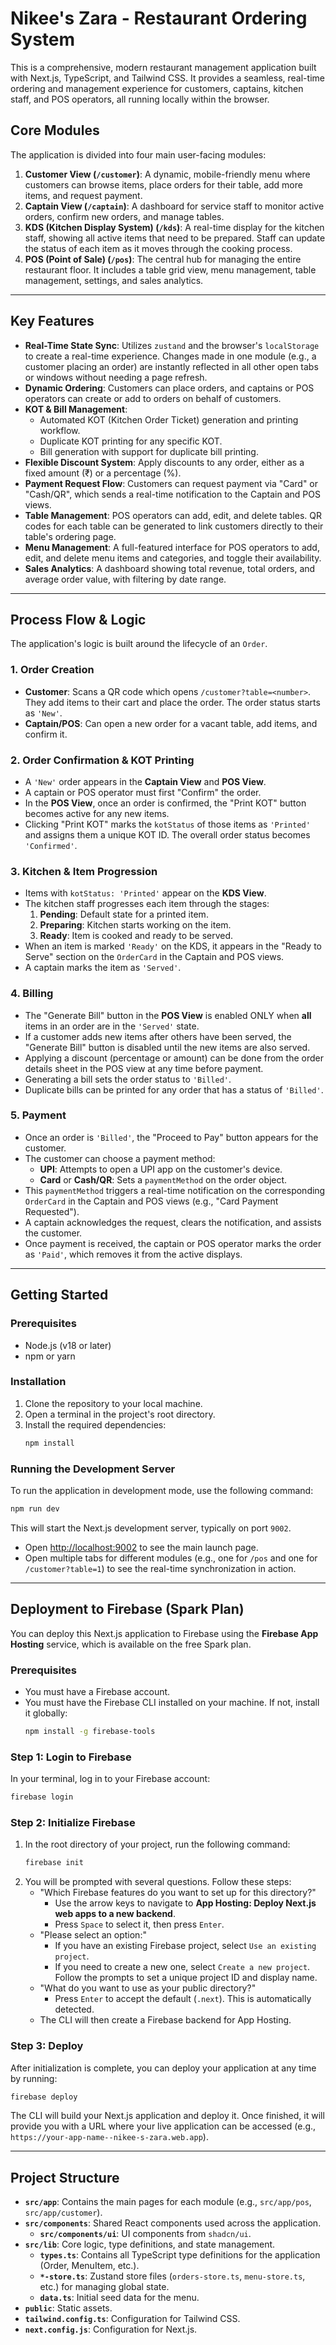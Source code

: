 # Nikee's Zara - Restaurant Ordering System

This is a comprehensive, modern restaurant management application built with Next.js, TypeScript, and Tailwind CSS. It provides a seamless, real-time ordering and management experience for customers, captains, kitchen staff, and POS operators, all running locally within the browser.

## Core Modules

The application is divided into four main user-facing modules:

1.  **Customer View (`/customer`)**: A dynamic, mobile-friendly menu where customers can browse items, place orders for their table, add more items, and request payment.
2.  **Captain View (`/captain`)**: A dashboard for service staff to monitor active orders, confirm new orders, and manage tables.
3.  **KDS (Kitchen Display System) (`/kds`)**: A real-time display for the kitchen staff, showing all active items that need to be prepared. Staff can update the status of each item as it moves through the cooking process.
4.  **POS (Point of Sale) (`/pos`)**: The central hub for managing the entire restaurant floor. It includes a table grid view, menu management, table management, settings, and sales analytics.

---

## Key Features

- **Real-Time State Sync**: Utilizes `zustand` and the browser's `localStorage` to create a real-time experience. Changes made in one module (e.g., a customer placing an order) are instantly reflected in all other open tabs or windows without needing a page refresh.
- **Dynamic Ordering**: Customers can place orders, and captains or POS operators can create or add to orders on behalf of customers.
- **KOT & Bill Management**:
    - Automated KOT (Kitchen Order Ticket) generation and printing workflow.
    - Duplicate KOT printing for any specific KOT.
    - Bill generation with support for duplicate bill printing.
- **Flexible Discount System**: Apply discounts to any order, either as a fixed amount (₹) or a percentage (%).
- **Payment Request Flow**: Customers can request payment via "Card" or "Cash/QR", which sends a real-time notification to the Captain and POS views.
- **Table Management**: POS operators can add, edit, and delete tables. QR codes for each table can be generated to link customers directly to their table's ordering page.
- **Menu Management**: A full-featured interface for POS operators to add, edit, and delete menu items and categories, and toggle their availability.
- **Sales Analytics**: A dashboard showing total revenue, total orders, and average order value, with filtering by date range.

---

## Process Flow & Logic

The application's logic is built around the lifecycle of an `Order`.

### 1. Order Creation
- **Customer**: Scans a QR code which opens `/customer?table=<number>`. They add items to their cart and place the order. The order status starts as `'New'`.
- **Captain/POS**: Can open a new order for a vacant table, add items, and confirm it.

### 2. Order Confirmation & KOT Printing
- A `'New'` order appears in the **Captain View** and **POS View**.
- A captain or POS operator must first "Confirm" the order.
- In the **POS View**, once an order is confirmed, the "Print KOT" button becomes active for any new items.
- Clicking "Print KOT" marks the `kotStatus` of those items as `'Printed'` and assigns them a unique KOT ID. The overall order status becomes `'Confirmed'`.

### 3. Kitchen & Item Progression
- Items with `kotStatus: 'Printed'` appear on the **KDS View**.
- The kitchen staff progresses each item through the stages:
    1.  **Pending**: Default state for a printed item.
    2.  **Preparing**: Kitchen starts working on the item.
    3.  **Ready**: Item is cooked and ready to be served.
- When an item is marked `'Ready'` on the KDS, it appears in the "Ready to Serve" section on the `OrderCard` in the Captain and POS views.
- A captain marks the item as `'Served'`.

### 4. Billing
- The "Generate Bill" button in the **POS View** is enabled ONLY when **all** items in an order are in the `'Served'` state.
- If a customer adds new items after others have been served, the "Generate Bill" button is disabled until the new items are also served.
- Applying a discount (percentage or amount) can be done from the order details sheet in the POS view at any time before payment.
- Generating a bill sets the order status to `'Billed'`.
- Duplicate bills can be printed for any order that has a status of `'Billed'`.

### 5. Payment
- Once an order is `'Billed'`, the "Proceed to Pay" button appears for the customer.
- The customer can choose a payment method:
    - **UPI**: Attempts to open a UPI app on the customer's device.
    - **Card** or **Cash/QR**: Sets a `paymentMethod` on the order object.
- This `paymentMethod` triggers a real-time notification on the corresponding `OrderCard` in the Captain and POS views (e.g., "Card Payment Requested").
- A captain acknowledges the request, clears the notification, and assists the customer.
- Once payment is received, the captain or POS operator marks the order as `'Paid'`, which removes it from the active displays.

---

## Getting Started

### Prerequisites
- Node.js (v18 or later)
- npm or yarn

### Installation
1.  Clone the repository to your local machine.
2.  Open a terminal in the project's root directory.
3.  Install the required dependencies:
    ```bash
    npm install
    ```

### Running the Development Server
To run the application in development mode, use the following command:

```bash
npm run dev
```
This will start the Next.js development server, typically on port `9002`.

- Open [http://localhost:9002](http://localhost:9002) to see the main launch page.
- Open multiple tabs for different modules (e.g., one for `/pos` and one for `/customer?table=1`) to see the real-time synchronization in action.

---

## Deployment to Firebase (Spark Plan)

You can deploy this Next.js application to Firebase using the **Firebase App Hosting** service, which is available on the free Spark plan.

### Prerequisites
- You must have a Firebase account.
- You must have the Firebase CLI installed on your machine. If not, install it globally:
  ```bash
  npm install -g firebase-tools
  ```

### Step 1: Login to Firebase
In your terminal, log in to your Firebase account:
```bash
firebase login
```

### Step 2: Initialize Firebase
1.  In the root directory of your project, run the following command:
    ```bash
    firebase init
    ```
2.  You will be prompted with several questions. Follow these steps:
    -   "Which Firebase features do you want to set up for this directory?"
        -   Use the arrow keys to navigate to **App Hosting: Deploy Next.js web apps to a new backend**.
        -   Press `Space` to select it, then press `Enter`.
    -   "Please select an option:"
        -   If you have an existing Firebase project, select `Use an existing project`.
        -   If you need to create a new one, select `Create a new project`. Follow the prompts to set a unique project ID and display name.
    -   "What do you want to use as your public directory?"
        -   Press `Enter` to accept the default (`.next`). This is automatically detected.
    -   The CLI will then create a Firebase backend for App Hosting.

### Step 3: Deploy
After initialization is complete, you can deploy your application at any time by running:
```bash
firebase deploy
```

The CLI will build your Next.js application and deploy it. Once finished, it will provide you with a URL where your live application can be accessed (e.g., `https://your-app-name--nikee-s-zara.web.app`).

---

## Project Structure

- **`src/app`**: Contains the main pages for each module (e.g., `src/app/pos`, `src/app/customer`).
- **`src/components`**: Shared React components used across the application.
    - **`src/components/ui`**: UI components from `shadcn/ui`.
- **`src/lib`**: Core logic, type definitions, and state management.
    - **`types.ts`**: Contains all TypeScript type definitions for the application (Order, MenuItem, etc.).
    - **`*-store.ts`**: Zustand store files (`orders-store.ts`, `menu-store.ts`, etc.) for managing global state.
    - **`data.ts`**: Initial seed data for the menu.
- **`public`**: Static assets.
- **`tailwind.config.ts`**: Configuration for Tailwind CSS.
- **`next.config.js`**: Configuration for Next.js.

